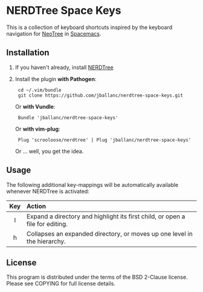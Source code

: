 # NERDTree Space Keys

This is a collection of keyboard shortcuts inspired by the keyboard navigation
for [NeoTree](https://github.com/jaypei/emacs-neotree) in
[Spacemacs](https://github.com/syl20bnr/spacemacs).


## Installation

1. If you haven't already, install [NERDTree](https://github.com/scrooloose/nerdtree)

2. Install the plugin **with Pathogen**:

        cd ~/.vim/bundle
        git clone https://github.com/jballanc/nerdtree-space-keys.git

   Or **with Vundle**:

        Bundle 'jballanc/nerdtree-space-keys'

   Or **with vim-plug**:

        Plug 'scrooloose/nerdtree' | Plug 'jballanc/nerdtree-space-keys'

   Or ... well, you get the idea.


## Usage

The following additional key-mappings will be automatically available whenever
NERDTree is activated:

 Key | Action
:---:|:------
  l  | Expand a directory and highlight its first child, or open a file for editing.
  h  | Collapses an expanded directory, or moves up one level in the hierarchy.


## License

This program is distributed under the terms of the BSD 2-Clause license. Please
see COPYING for full license details.

